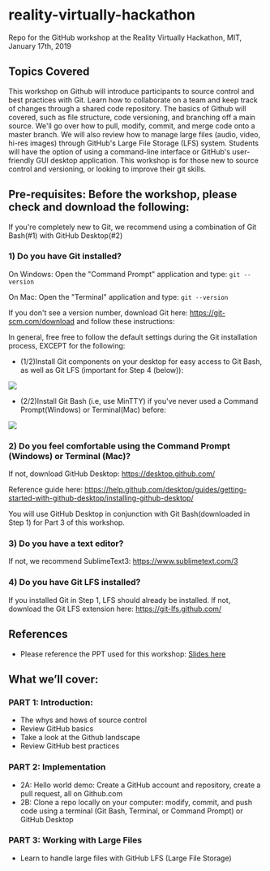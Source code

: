 # reality-virtually-hackathon
Repo for the GitHub workshop at the Reality Virtually Hackathon, MIT, January 17th, 2019

## Topics Covered

This workshop on Github will introduce participants to source control and best practices with Git.  Learn how to collaborate on a team and keep track of changes through a shared code repository.  The basics of Github will covered, such as file structure, code versioning, and branching off a main source. We'll go over how to pull, modify, commit, and merge code onto a master branch.  We will also review how to manage large files (audio, video, hi-res images) through GitHub's Large File Storage (LFS) system.  Students will have the option of using a command-line interface or GitHub's user-friendly GUI desktop application.  This workshop is for those new to source control and versioning, or looking to improve their git skills.

## Pre-requisites: Before the workshop, please check and download the following:

If you're completely new to Git, we recommend using a combination of Git Bash(#1) with GitHub Desktop(#2)

### 1) Do you have Git installed?  

On Windows:
Open the "Command Prompt" application and type:
`git --version`

On Mac: 
Open the "Terminal" application and type:
`git --version`

If you don't see a version number, download Git here: https://git-scm.com/download and follow these instructions:

In general, free free to follow the default settings during the Git installation process, EXCEPT for the following:

* (1/2)Install Git components on your desktop for easy access to Git Bash, as well as Git LFS (important for Step 4 (below)):

![](https://github.com/alexfigtree/reality-virtually-hackathon/blob/master/git_components_lfs.png)



* (2/2)Install Git Bash (i.e, use MinTTY) if you've never used a Command Prompt(Windows) or Terminal(Mac) before:

![](https://github.com/alexfigtree/reality-virtually-hackathon/blob/master/MinTTY.png)
  
 
 
### 2) Do you feel comfortable using the Command Prompt (Windows) or Terminal (Mac)?  
If not, download GitHub Desktop: https://desktop.github.com/

Reference guide here: https://help.github.com/desktop/guides/getting-started-with-github-desktop/installing-github-desktop/

You will use GitHub Desktop in conjunction with Git Bash(downloaded in Step 1) for Part 3 of this workshop.



### 3) Do you have a text editor?  
If not, we recommend SublimeText3: https://www.sublimetext.com/3

### 4) Do you have Git LFS installed?
If you installed Git in Step 1, LFS should already be installed.  If not, download the Git LFS extension here:
https://git-lfs.github.com/

## References

* Please reference the PPT used for this workshop: [Slides here](https://docs.google.com/presentation/d/1wIu1OFkAXFasy07GdBAiQAu5axgMrQmKFJf2WBFoeyc/edit?usp=sharing)


## What we’ll cover:

### PART 1: Introduction: 
* The whys and hows of source control
* Review GitHub basics
* Take a look at the Github landscape
* Review GitHub best practices

### PART 2: Implementation

* 2A: Hello world demo: Create a GitHub account and repository, create a pull request, all on Github.com
* 2B: Clone a repo locally on your computer: modify, commit, and push code using a terminal (Git Bash, Terminal, or Command Prompt) or GitHub Desktop

### PART 3: Working with Large Files 
* Learn to handle large files with GitHub LFS (Large File Storage)
